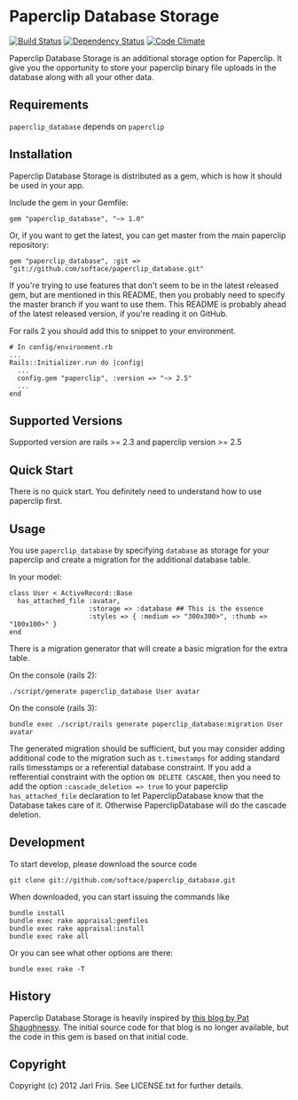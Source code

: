 Paperclip Database Storage
==========================

[![Build Status](https://secure.travis-ci.org/softace/paperclip_database.png)](http://travis-ci.org/softace/paperclip_database) [![Dependency Status](https://gemnasium.com/softace/paperclip_database.png)](https://gemnasium.com/softace/paperclip_database) [![Code Climate](https://codeclimate.com/badge.png)](https://codeclimate.com/github/softace/paperclip_database)

Paperclip Database Storage is an additional storage option for
Paperclip. It give you the opportunity to store your paperclip binary
file uploads in the database along with all your other data.

Requirements
------------

`paperclip_database` depends on `paperclip`

Installation
------------

Paperclip Database Storage is distributed as a gem, which is how it
should be used in your app.

Include the gem in your Gemfile:

    gem "paperclip_database", "~> 1.0"

Or, if you want to get the latest, you can get master from the main
paperclip repository:

    gem "paperclip_database", :git => "git://github.com/softace/paperclip_database.git"
    
If you're trying to use features that don't seem to be in the latest
released gem, but are mentioned in this README, then you probably need
to specify the master branch if you want to use them. This README is
probably ahead of the latest released version, if you're reading it on
GitHub.

For rails 2 you should add this to snippet to your environment.

    # In config/environment.rb
    ...
    Rails::Initializer.run do |config|
      ...
      config.gem "paperclip", :version => "~> 2.5"
      ...
    end

Supported Versions
------------------

Supported version are rails >= 2.3 and paperclip version >= 2.5

Quick Start
-----------

There is no quick start. You definitely need to understand how to use
paperclip first.

Usage
-----

You use `paperclip_database` by specifying `database` as storage for
your paperclip and create a migration for the additional database
table.

In your model:

    class User < ActiveRecord::Base
      has_attached_file :avatar, 
                        :storage => :database ## This is the essence
                        :styles => { :medium => "300x300>", :thumb => "100x100>" }
    end

There is a migration generator that will create a basic migration for
the extra table.

On the console (rails 2):

    ./script/generate paperclip_database User avatar

On the console (rails 3):

    bundle exec ./script/rails generate paperclip_database:migration User avatar

The generated migration should be sufficient, but you may consider
adding additional code to the migration such as `t.timestamps` for
adding standard rails timesstamps or a referential database
constraint. If you add a refferential constraint with the option `ON
DELETE CASCADE`, then you need to add the option `:cascade_deletion =>
true` to your paperclip `has_attached_file` declaration to let
PaperclipDatabase know that the Database takes care of it. Otherwise
PaperclipDatabase will do the cascade deletion.

Development
-----------

To start develop, please download the source code

    git clone git://github.com/softace/paperclip_database.git

When downloaded, you can start issuing the commands like

    bundle install
    bundle exec rake appraisal:gemfiles
    bundle exec rake appraisal:install
    bundle exec rake all

Or you can see what other options are there:

    bundle exec rake -T


History
-------

Paperclip Database Storage is heavily inspired by [this blog by Pat
Shaughnessy](http://patshaughnessy.net/2009/2/19/database-storage-for-paperclip). The
initial source code for that blog is no longer available, but the code
in this gem is based on that initial code.



Copyright
---------

Copyright (c) 2012 Jarl Friis. See LICENSE.txt for
further details.

